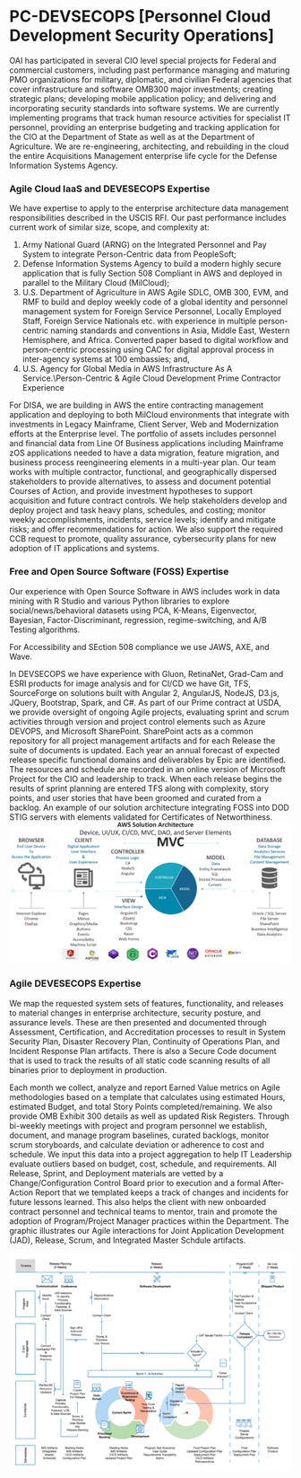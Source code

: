 # PC-DEVSECOPS [Personnel Cloud Development Security Operations]
OAI has participated in several CIO level special projects for Federal and commercial customers, including past performance managing and maturing PMO organizations for military, diplomatic, and civilian Federal agencies that cover infrastructure and software OMB300 major investments; creating strategic plans; developing mobile application policy; and delivering and incorporating security standards into software systems. We are currently implementing programs that track human resource activities for specialist IT personnel, providing an enterprise budgeting and tracking application for the CIO at the Department of State as well as at the Department of Agriculture. We are re-engineering, architecting, and rebuilding in the cloud the entire Acquisitions Management enterprise life cycle for the Defense Information Systems Agency. 

### Agile Cloud IaaS and DEVESECOPS Expertise
We have expertise to apply to the enterprise architecture data management responsibilities described in the USCIS RFI.   Our past performance includes current work of similar size, scope, and complexity at:
1.  Army National Guard (ARNG) on the Integrated Personnel and Pay System to integrate Person-Centric data from PeopleSoft;
2.  Defense Information Systems Agency to build a modern highly secure application that is fully Section 508 Compliant in AWS and deployed in parallel to the Military Cloud (MilCloud);
3.  U.S. Department of Agriculture in AWS Agile SDLC, OMB 300, EVM, and RMF to build and deploy weekly code of a global identity and personnel management system for Foreign Service Personnel, Locally Employed Staff, Foreign Service Nationals etc.  with experience in multiple person-centric naming standards and conventions in Asia, Middle East, Western Hemisphere, and Africa.  Converted paper based to digital workflow and person-centric processing using CAC for digital approval process in inter-agency systems at 100 embassies; and,
4.  U.S. Agency for Global Media in AWS Infrastructure As A Service.\Person-Centric & Agile Cloud Development Prime Contractor Experience

For DISA, we are building in AWS the entire contracting management application and deploying to both MilCloud environments that integrate with investments in Legacy Mainframe, Client Server, Web and Modernization efforts at the Enterprise level.  The portfolio of assets includes personnel and financial data from Line Of Business applications including Mainframe zOS applications needed to have a data migration, feature migration, and business process reengineering elements in a multi-year plan. Our team works with multiple contractor, functional, and geographically dispersed stakeholders to provide alternatives, to assess and document potential Courses of Action, and provide investment hypotheses to support acquisition and future contract controls.  We help stakeholders develop and deploy project and task heavy plans, schedules, and costing; monitor weekly accomplishments, incidents, service levels; identify and mitigate risks; and offer recommendations for action. We also support the required CCB request to promote, quality assurance, cybersecurity plans for new adoption of IT applications and systems. 


### Free and Open Source Software (FOSS) Expertise
Our experience with Open Source Software in AWS includes work in data mining with R Studio and various Python libraries to explore social/news/behavioral datasets using PCA, K-Means, Eigenvector, Bayesian, Factor-Discriminant, regression, regime-switching, and A/B Testing algorithms.  

For Accessibility and SEction 508 compliance we use JAWS, AXE, and Wave.  

In DEVSECOPS we have experience with Gluon, RetinaNet, Grad-Cam and ESRI products for image analysis and for CI/CD we have Git, TFS, SourceForge on solutions built with Angular 2, AngularJS, NodeJS, D3.js, JQuery, Bootstrap, Spark, and C#.
As part of our Prime contract at USDA, we provide oversight of ongoing Agile projects, evaluating sprint and scrum activities through version and project control elements such as Azure DEVOPS, and Microsoft SharePoint. SharePoint acts as a common repository for all project management artifacts and for each Release the suite of documents is updated. Each year an annual forecast of expected release specific functional domains and deliverables by Epic are identified. The resources and schedule are recorded in an online version of Microsoft Project for the CIO and leadership to track. When each release begins the results of sprint planning are entered TFS along with complexity, story points, and user stories that have been groomed and curated from a backlog. An example of our solution architecture integrating FOSS into DOD STIG servers with elements validated for Certificates of Networthiness.
![alt text](https://github.com/organongitmanager/PC-DEVSECOPS/blob/master/CICD%20with%20OSS.png "Organon FOSS AWS and MilCloud Architecture")

### Agile DEVESECOPS Expertise
We map the requested system sets of features, functionality, and releases to material changes in enterprise architecture, security posture, and assurance levels. These are then presented and documented through Assessment, Certification, and Accreditation processes to result in System Security Plan, Disaster Recovery Plan, Continuity of Operations Plan, and Incident Response Plan artifacts. There is also a Secure Code document that is used to track the results of all static code scanning results of all binaries prior to deployment in production. 

Each month we collect, analyze and report Earned Value metrics on Agile methodologies based on a template that calculates using estimated Hours, estimated Budget, and total Story Points completed/remaining. We also provide OMB Exhibit 300 details as well as updated Risk Registers. Through bi-weekly meetings with project and program personnel we establish, document, and manage program baselines, curated backlogs, monitor scrum storyboards, and calculate deviation or adherence to cost and schedule. We input this data into a project aggregation to help IT Leadership evaluate outliers based on budget, cost, schedule, and requirements. All Release, Sprint, and Deployment materials are vetted by a Change/Configuration Control Board prior to execution and a formal After-Action Report that we templated keeps a track of changes and incidents for future lessons learned. This also helps the client with new onboarded contract personnel and technical teams to mentor, train and promote the adoption of Program/Project Manager practices within the Department.  The graphic illustrates our Agile interactions for Joint Application Development (JAD), Release, Scrum, and Integrated Master Schdule artifacts.

![alt text](https://github.com/organongitmanager/PC-DEVSECOPS/blob/master/Agile%20Methodology.jpg "Organon Agile Methodology")

